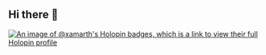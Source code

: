 ## Hi there 👋
[![An image of @xamarth's Holopin badges, which is a link to view their full Holopin profile](https://holopin.me/xamarth)](https://holopin.io/@xamarth)
